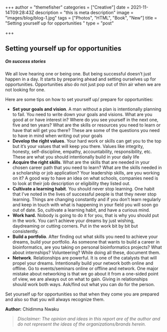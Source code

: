 +++
author = "themefisher"
categories = ["Creative"]
date = 2021-11-14T09:28:43Z
description = "this is meta description"
image = "images/blog/blog-1.jpg"
tags = ["Photos", "HTML", "Book", "New"]
title = "Setting yourself up for opportunities "
type = "post"

+++
## **Setting yourself up for opportunities**

##### **On success stories**

We all love hearing one or being one. But being successful doesn’t just happen in a day. It starts by preparing ahead and setting ourselves up for opportunities. Opportunities also do not just pop out of thin air when we are not looking for one.

Here are some tips on how to set yourself up/ prepare for opportunities:

* **Set your goals and vision**. A man without a plan is intentionally planning to fail. You need to write down your goals and visions. What are you good at or have interest in? Where do you see yourself in the next one, five and ten years? What are the skills or resources you need to learn or have that will get you there? These are some of the questions you need to have in mind when writing out your goals
* **Develop the right values**. Your hard work or skills can get you to the top but it’s your values that will keep you there. Values like integrity, honesty, self-discipline, empathy, accountability, responsibility, etc. These are what you should intentionally build in your daily life
* **Acquire the right skills**. What are the skills that are needed in your chosen career path that you need to learn? What are the skills needed in a scholarship or job application? Your leadership skills, are you working on it? A good way to have an idea on what schools, companies need is to look at their job description or eligibility they listed out.
* **Cultivate a learning habit**. You should never stop learning. One habit that I’ve noted in the lives of successful people is that they never stop learning. Things are changing constantly and if you don’t learn regularly and keep in touch with what is happening in your field you will soon go out of date. So, cultivate a learning habit, and have a curious mind.
* **Work hard.** Nobody is going to do it for you, that is why you should put in the work. You can’t achieve your dreams by just wishing, daydreaming or cutting corners. Put in the work bit by bit but consistently.
* **Build a portfolio**. After finding out what skills you need to achieve your dreams, build your portfolio. As someone that wants to build a career in bioinformatics, are you taking on personal bioinformatics projects? What about internships? Volunteering? While doing all these, document them.
* **Network**. Relationships are powerful. It is one of the catalysts that will propel your dreams. Intentionally build your network both online and offline. Go to events/seminars online or offline and network. One major mistake about networking is that we go about it from a one-sided point of view, we are always out on what to gain. Giving in relationships should work both ways. Ask/find out what you can do for the person.

Set yourself up for opportunities so that when they come you are prepared and also so that you will always recognize them.

**Author:** Chidimma Nwaku

> _Disclaimer: The opinion and ideas in this report are of the author and do not represent the ideas of the organizations/brands herein._